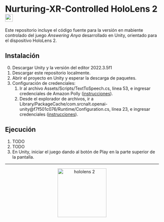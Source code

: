 # Nurturing-XR-Controlled HoloLens 2 <img alt="microsoft logo" height="25" src="https://cdn-icons-png.flaticon.com/512/732/732221.png">
Este repositorio incluye el código fuente para la versión en mabiente controlado del juego _Answering Anya_ desarrollado en Unity, orientado para el dispositivo HoloLens 2.

## Instalación
0. Descargar Unity y la versión del editor 2022.3.5f1
2. Descargar este repositorio localmente.
3. Abrir el proyecto en Unity y esperar la descarga de paquetes.
4. Configuración de credenciales:
   1. Ir al archivo Assets/Scripts/TextToSpeech.cs, línea 53, e ingresar credenciales de Amazon Polly ([instrucciones](https://github.com/2024-10-XR-Thesis/.github/wiki/Instrucciones-Amazon-Polly)).
   2. Desde el explorador de archivos, ir a Library/PackageCache/com.srcnalt.openai-unity@f7f501c076/Runtime/Configuration.cs, línea 23, e ingresar credenciales ([instrucciones](https://github.com/2024-10-XR-Thesis/.github/wiki/Instrucciones-OpenAI)).

## Ejecución
1. TODO
2. TODO
3. En Unity, iniciar el juego dando al botón de Play en la parte superior de la pantalla.

<hr>

<p align="center">
  <img width="160" alt="hololens 2" title="HoloLens 2" src="https://github.com/2024-10-XR-Thesis/Nurturing-XR-Controlled/assets/69609680/68f5fe85-a824-4e03-8bbf-007e3f706dee">
</p>

